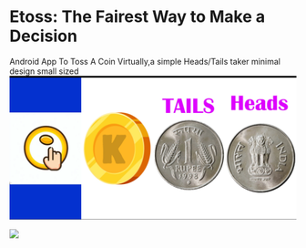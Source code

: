 # Etoss: The Fairest Way to Make a Decision
Android App To Toss A Coin Virtually,a simple Heads/Tails taker minimal design small sized 
<img src="img.webp"/>

<a href="https://github.com/Pratyay360/eToss/releases/download/v2.0/app-release.apk" target="_blank"><img src="https://cdn.pixabay.com/photo/2016/12/18/13/45/download-1915753_960_720.png" target="_blank"></a>
